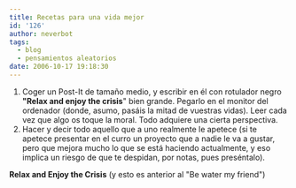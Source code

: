 ```yaml
---
title: Recetas para una vida mejor
id: '126'
author: neverbot
tags:
  - blog
  - pensamientos aleatorios
date: 2006-10-17 19:18:30
---
```


1.  Coger un Post-It de tamaño medio, y escribir en él con rotulador negro **"Relax and enjoy the crisis**" bien grande. Pegarlo en el monitor del ordenador (donde, asumo, pasáis la mitad de vuestras vidas). Leer cada vez que algo os toque la moral. Todo adquiere una cierta perspectiva.
2.  Hacer y decir todo aquello que a uno realmente le apetece (si te apetece presentar en el curro un proyecto que a nadie le va a gustar, pero que mejora mucho lo que se está haciendo actualmente, y eso implica un riesgo de que te despidan, por notas, pues preséntalo).

**Relax and Enjoy the Crisis** (y esto es anterior al "Be water my friend")